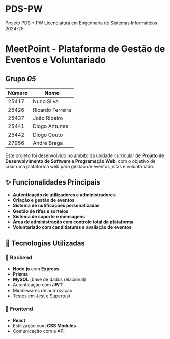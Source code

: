 # PDS-PW
Projeto PDS + PW
Licenciatura em Engenharia de Sistemas Informáticos 2024-25

# MeetPoint - Plataforma de Gestão de Eventos e Voluntariado

## Grupo  *05*
| Número | Nome |
| -----   | ---- |
| 25417  | Nuno Silva  |
| 25426  | Ricardo Ferreira |
| 25437  | João Ribeiro |
| 25441  | Diogo Antunes   |
| 25442 | Diogo Couto  |
| 27956 | André Braga  |


Este projeto foi desenvolvido no âmbito da unidade curricular de **Projeto de Desenvolvimento de Software e Programação Web**, com o objetivo de criar uma plataforma web para gestão de eventos, rifas e voluntariado.

## ✨ Funcionalidades Principais

- **Autenticação de utilizadores e administradores**
- **Criação e gestão de eventos**
- **Sistema de notificações personalizadas**
- **Gestão de rifas e sorteios**
- **Sistema de suporte e mensagens**
- **Área de administração com controlo total da plataforma**
- **Voluntariado com candidaturas e avaliação de eventos**

## 🧱 Tecnologias Utilizadas

### 🔹 Backend
- **Node.js** com **Express**
- **Prisma**
- **MySQL** (base de dados relacional)
- Autenticação com **JWT**
- Middlewares de autorização
- Testes em Jest e Supertest

### 🔹 Frontend
- **React**
- Estilização com **CSS Modules**
- Comunicação com a API
